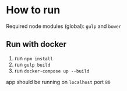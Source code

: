 # How to run

Required node modules (global): `gulp` and `bower`

## Run with docker

1. run `npm install`
2. run `gulp build`
3. run `docker-compose up --build`

app should be running on `localhost` port `80`
